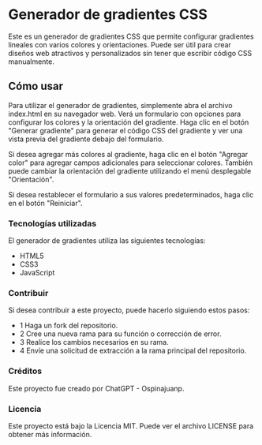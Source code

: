# Generador de gradientes CSS
Este es un generador de gradientes CSS que permite configurar gradientes lineales con varios colores y orientaciones. Puede ser útil para crear diseños web atractivos y personalizados sin tener que escribir código CSS manualmente.

## Cómo usar
Para utilizar el generador de gradientes, simplemente abra el archivo index.html en su navegador web. Verá un formulario con opciones para configurar los colores y la orientación del gradiente. Haga clic en el botón "Generar gradiente" para generar el código CSS del gradiente y ver una vista previa del gradiente debajo del formulario.

Si desea agregar más colores al gradiente, haga clic en el botón "Agregar color" para agregar campos adicionales para seleccionar colores. También puede cambiar la orientación del gradiente utilizando el menú desplegable "Orientación".

Si desea restablecer el formulario a sus valores predeterminados, haga clic en el botón "Reiniciar".

### Tecnologías utilizadas
El generador de gradientes utiliza las siguientes tecnologías:

- HTML5
- CSS3
- JavaScript

### Contribuir
Si desea contribuir a este proyecto, puede hacerlo siguiendo estos pasos:

- 1 Haga un fork del repositorio.
- 2 Cree una nueva rama para su función o corrección de error.
- 3 Realice los cambios necesarios en su rama.
- 4 Envíe una solicitud de extracción a la rama principal del repositorio.

### Créditos
Este proyecto fue creado por ChatGPT - Ospinajuanp.

### Licencia
Este proyecto está bajo la Licencia MIT. Puede ver el archivo LICENSE para obtener más información.